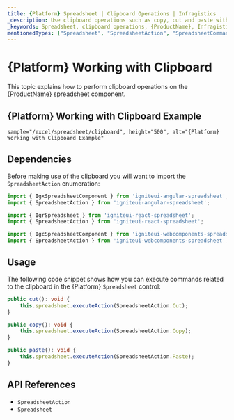```yaml
---
title: {Platform} Spreadsheet | Clipboard Operations | Infragistics
_description: Use clipboard operations such as copy, cut and paste within Infragistics' {Platform} spreadsheet control. View Infragistics {ProductName} spreadsheet demos today!
_keywords: Spreadsheet, clipboard operations, {ProductName}, Infragistics
mentionedTypes: ["Spreadsheet", "SpreadsheetAction", "SpreadsheetCommandType", "Command"]
---
```

# {Platform} Working with Clipboard

This topic explains how to perform clipboard operations on the {ProductName} spreadsheet component.

## {Platform} Working with Clipboard Example


`sample="/excel/spreadsheet/clipboard", height="500", alt="{Platform} Working with Clipboard Example"`



<div class="divider--half"></div>

## Dependencies
Before making use of the clipboard you will want to import the `SpreadsheetAction` enumeration:

<!-- Angular -->
```ts
import { IgxSpreadsheetComponent } from 'igniteui-angular-spreadsheet';
import { SpreadsheetAction } from 'igniteui-angular-spreadsheet';
```

<!-- React -->
```ts
import { IgrSpreadsheet } from 'igniteui-react-spreadsheet';
import { SpreadsheetAction } from 'igniteui-react-spreadsheet';
```

```ts
import { IgcSpreadsheetComponent } from 'igniteui-webcomponents-spreadsheet';
import { SpreadsheetAction } from 'igniteui-webcomponents-spreadsheet';
```

<div class="divider--half"></div>


## Usage
The following code snippet shows how you can execute commands related to the clipboard in the {Platform} `Spreadsheet` control:

```ts
public cut(): void {
    this.spreadsheet.executeAction(SpreadsheetAction.Cut);
}

public copy(): void {
    this.spreadsheet.executeAction(SpreadsheetAction.Copy);
}

public paste(): void {
    this.spreadsheet.executeAction(SpreadsheetAction.Paste);
}
```

## API References

 - `SpreadsheetAction`
 - `Spreadsheet`